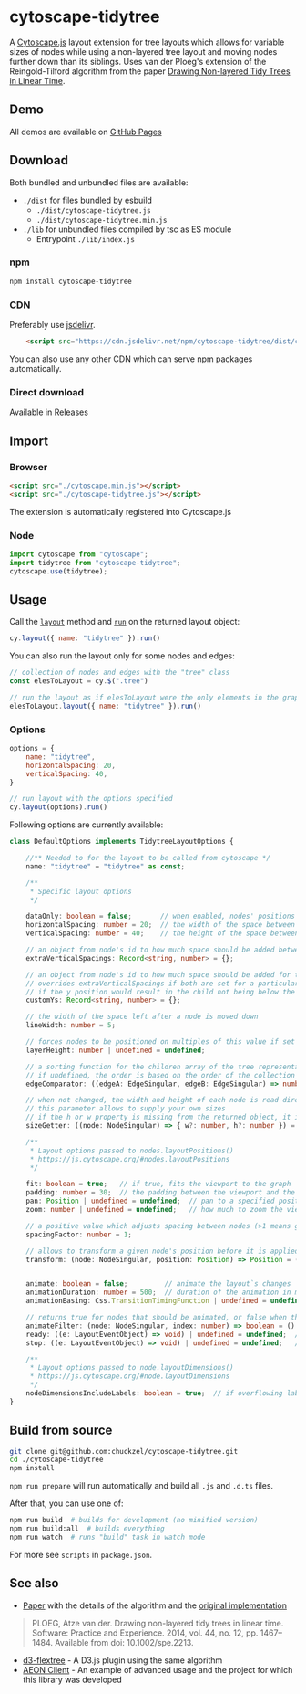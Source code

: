 # cytoscape-tidytree
A [Cytoscape.js](https://js.cytoscape.org/) layout extension for tree layouts which allows for variable sizes of nodes while using a non-layered tree layout and moving nodes further down than its siblings. Uses van der Ploeg's extension of the Reingold-Tilford algorithm from the paper [Drawing Non-layered Tidy Trees in Linear Time](https://citeseerx.ist.psu.edu/document?repid=rep1&type=pdf&doi=d45f66231e053590c64c9d901fb7b028dbc5c923).

## Demo
All demos are available on [GitHub Pages](https://chuckzel.github.io/cytoscape-tidytree/)

## Download
Both bundled and unbundled files are available:
- `./dist` for files bundled by esbuild
    - `./dist/cytoscape-tidytree.js`
    - `./dist/cytoscape-tidytree.min.js`
- `./lib` for unbundled files compiled by tsc as ES module
    - Entrypoint `./lib/index.js`

### npm
```sh
npm install cytoscape-tidytree
```
### CDN
Preferably use [jsdelivr](https://www.jsdelivr.com/package/npm/cytoscape-tidytree).
```html
    <script src="https://cdn.jsdelivr.net/npm/cytoscape-tidytree/dist/cytoscape-tidytree.js"></script>
```
You can also use any other CDN which can serve npm packages automatically.
### Direct download
Available in [Releases](https://github.com/chuckzel/cytoscape-tidytree/releases)

## Import 

### Browser
```html
<script src="./cytoscape.min.js"></script>
<script src="./cytoscape-tidytree.js"></script>
```
The extension is automatically registered into Cytoscape.js

### Node
```js
import cytoscape from "cytoscape";
import tidytree from "cytoscape-tidytree";
cytoscape.use(tidytree);
```

## Usage
Call the [`layout`](https://js.cytoscape.org/#cy.layout) method and [`run`](https://js.cytoscape.org/#layout.run) on the returned layout object:
```js
cy.layout({ name: "tidytree" }).run()
```
You can also run the layout only for some nodes and edges:
```js
// collection of nodes and edges with the "tree" class
const elesToLayout = cy.$(".tree")

// run the layout as if elesToLayout were the only elements in the graph
elesToLayout.layout({ name: "tidytree" }).run()
```

### Options
```js
options = {
    name: "tidytree",
    horizontalSpacing: 20,
    verticalSpacing: 40,
}

// run layout with the options specified
cy.layout(options).run()
```

Following options are currently available:
```ts
class DefaultOptions implements TidytreeLayoutOptions {

    //** Needed to for the layout to be called from cytoscape */
    name: "tidytree" = "tidytree" as const;

    /**
     * Specific layout options
     */

    dataOnly: boolean = false;       // when enabled, nodes' positions aren't set, only data is calculated
    horizontalSpacing: number = 20;  // the width of the space between nodes in cytoscape units
    verticalSpacing: number = 40;    // the height of the space between parent and child in cytoscape units

    // an object from node's id to how much space should be added between it and its parent
    extraVerticalSpacings: Record<string, number> = {};

    // an object from node's id to how much space should be added for the node to have this y position
    // overrides extraVerticalSpacings if both are set for a particular node
    // if the y position would result in the child not being below the parent, the setting is ignored and a warning is printed
    customYs: Record<string, number> = {};

    // the width of the space left after a node is moved down
    lineWidth: number = 5;

    // forces nodes to be positioned on multiples of this value if set
    layerHeight: number | undefined = undefined;

    // a sorting function for the children array of the tree representation
    // if undefined, the order is based on the order of the collection the layout was called on
    edgeComparator: ((edgeA: EdgeSingular, edgeB: EdgeSingular) => number) | undefined = undefined;

    // when not changed, the width and height of each node is read directly from the node
    // this parameter allows to supply your own sizes
    // if the h or w property is missing from the returned object, it is taken from the node
    sizeGetter: ((node: NodeSingular) => { w?: number, h?: number }) = () => ({});

    /**
     * Layout options passed to nodes.layoutPositions()
     * https://js.cytoscape.org/#nodes.layoutPositions
     */

    fit: boolean = true;   // if true, fits the viewport to the graph
    padding: number = 30;  // the padding between the viewport and the graph on fit
    pan: Position | undefined = undefined;  // pan to a specified position, ignored if fit is enabled
    zoom: number | undefined = undefined;   // how much to zoom the viewport, ignored if fit is enabled

    // a positive value which adjusts spacing between nodes (>1 means greater than usual spacing)
    spacingFactor: number = 1;

    // allows to transform a given node's position before it is applied
    transform: (node: NodeSingular, position: Position) => Position = (n, p) => p;


    animate: boolean = false;         // animate the layout`s changes
    animationDuration: number = 500;  // duration of the animation in ms
    animationEasing: Css.TransitionTimingFunction | undefined = undefined;  // easing of animation

    // returns true for nodes that should be animated, or false when the position should be set immediately
    animateFilter: (node: NodeSingular, index: number) => boolean = () => true;
    ready: ((e: LayoutEventObject) => void) | undefined = undefined;  // callback for the start of the layout
    stop: ((e: LayoutEventObject) => void) | undefined = undefined;   // callback for the layout`s finish

    /**
     * Layout options passed to node.layoutDimensions()
     * https://js.cytoscape.org/#node.layoutDimensions
     */
    nodeDimensionsIncludeLabels: boolean = true;  // if overflowing labels should count in the width or height of the node
}
```
## Build from source
```sh
git clone git@github.com:chuckzel/cytoscape-tidytree.git
cd ./cytoscape-tidytree
npm install
```
`npm run prepare` will run automatically and build all `.js` and `.d.ts` files.

After that, you can use one of:
```sh
npm run build  # builds for development (no minified version)
npm run build:all  # builds everything
npm run watch  # runs "build" task in watch mode
```
For more see `scripts` in `package.json`.

## See also
- [Paper](https://citeseerx.ist.psu.edu/document?repid=rep1&type=pdf&doi=d45f66231e053590c64c9d901fb7b028dbc5c923) with the details of the algorithm and the [original implementation](https://github.com/cwi-swat/non-layered-tidy-trees)
>PLOEG, Atze van der. Drawing non-layered tidy trees in linear time. Software: Practice and Experience. 2014, vol. 44, no. 12, pp. 1467–1484. Available from doi: 10.1002/spe.2213.
- [d3-flextree](https://github.com/Klortho/d3-flextree) - A D3.js plugin using the same algorithm
- [AEON Client]([d3-flextree](https://github.com/Klortho/d3-flextree)) - An example of advanced usage and the project for which this library was developed